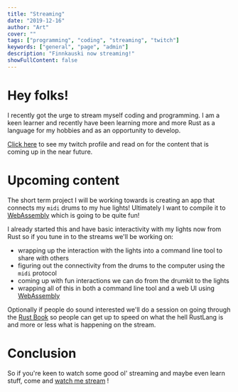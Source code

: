 ```yaml
---
title: "Streaming"
date: "2019-12-16"
author: "Art"
cover: ""
tags: ["programming", "coding", "streaming", "twitch"]
keywords: ["general", "page", "admin"]
description: "Finnkauski now streaming!"
showFullContent: false
---
```


# Hey folks!

I recently got the urge to stream myself coding and programming. I am a keen
learner and recently have been learning more and more Rust as a language for my
hobbies and as an opportunity to develop.

[Click here](https://www.twitch.tv/finnkauski) to see my twitch profile and read
on for the content that is coming up in the near future.

# Upcoming content

The short term project I will be working towards is creating an app that
connects my `midi` drums to my hue lights! Ultimately I want to compile it to
[WebAssembly](https://webassembly.org/) which is going to be quite fun!

I already started this and have basic interactivity with my lights now from Rust
so if you tune in to the streams we'll be working on:

- wrapping up the interaction with the lights into a command line tool to share
  with others
- figuring out the connectivity from the drums to the computer using the `midi`
  protocol
- coming up with fun interactions we can do from the drumkit to the lights
- wrapping all of this in both a command line tool and a web UI using
  [WebAssembly](https://webassembly.org/)

Optionally if people do sound interested we'll do a session on going through
the [Rust Book](https://doc.rust-lang.org/book/) so people can get up to speed
on what the hell RustLang is and more or less what is happening on the stream.

# Conclusion

So if you're keen to watch some good ol' streaming and maybe even learn stuff,
come and [watch me stream](https://www.twitch.tv/finnkauski) !

